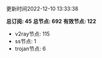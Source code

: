 更新时间2022-12-10 13:33:38

**总订阅: 45**
**总节点: 692**
**有效节点: 122**
- v2ray节点: 115
- ss节点: 1
- trojan节点: 6
